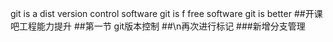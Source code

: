 git is a dist version control software
git is f free software
git is better
##开课吧工程能力提升
##第一节 git版本控制
##\n再次进行标记
###新增分支管理
